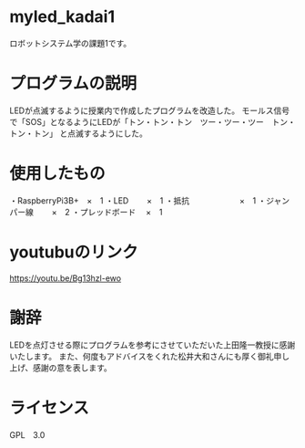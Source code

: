# myled_kadai1
ロボットシステム学の課題1です。

# プログラムの説明
LEDが点滅するように授業内で作成したプログラムを改造した。
モールス信号で「SOS」となるようにLEDが「トン・トン・トン　ツー・ツー・ツー　トン・トン・トン」
と点滅するようにした。

# 使用したもの
・RaspberryPi3B+　×　1
・LED         　　×　1
・抵抗　　　　　　 ×　1
・ジャンパー線　　 ×　2
・プレッドボード　 ×　1

# youtubuのリンク
https://youtu.be/Bg13hzl-ewo

# 謝辞
LEDを点灯させる際にプログラムを参考にさせていただいた上田隆一教授に感謝いたします。
また、何度もアドバイスをくれた松井大和さんにも厚く御礼申し上げ、感謝の意を表します。

# ライセンス
GPL　3.0
